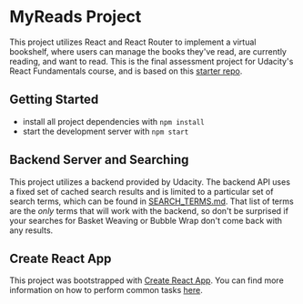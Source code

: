 # MyReads Project

This project utilizes React and React Router to implement a virtual bookshelf, where users can manage the books they've read, are currently reading, and want to read. This is the final assessment project for Udacity's React Fundamentals course, and is based on this [starter repo](https://github.com/udacity/reactnd-project-myreads-starter). 

## Getting Started

* install all project dependencies with `npm install`
* start the development server with `npm start`

## Backend Server and Searching

This project utilizes a backend provided by Udacity. The backend API uses a fixed set of cached search results and is limited to a particular set of search terms, which can be found in [SEARCH_TERMS.md](SEARCH_TERMS.md). That list of terms are the _only_ terms that will work with the backend, so don't be surprised if your searches for Basket Weaving or Bubble Wrap don't come back with any results.

## Create React App

This project was bootstrapped with [Create React App](https://github.com/facebookincubator/create-react-app). You can find more information on how to perform common tasks [here](https://github.com/facebookincubator/create-react-app/blob/master/packages/react-scripts/template/README.md).

